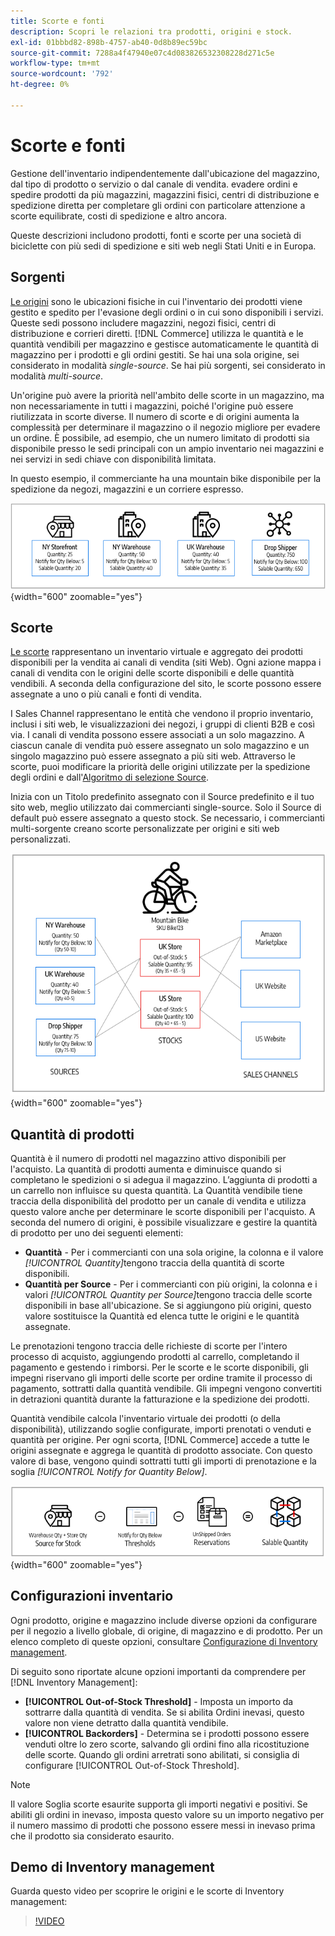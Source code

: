 ```yaml
---
title: Scorte e fonti
description: Scopri le relazioni tra prodotti, origini e stock.
exl-id: 01bbbd82-898b-4757-ab40-0d8b89ec59bc
source-git-commit: 7288a4f47940e07c4d083826532308228d271c5e
workflow-type: tm+mt
source-wordcount: '792'
ht-degree: 0%

---
```


# Scorte e fonti

Gestione dell&#39;inventario indipendentemente dall&#39;ubicazione del magazzino, dal tipo di prodotto o servizio o dal canale di vendita. evadere ordini e spedire prodotti da più magazzini, magazzini fisici, centri di distribuzione e spedizione diretta per completare gli ordini con particolare attenzione a scorte equilibrate, costi di spedizione e altro ancora.

Queste descrizioni includono prodotti, fonti e scorte per una società di biciclette con più sedi di spedizione e siti web negli Stati Uniti e in Europa.

## Sorgenti

[Le origini](sources-manage.md) sono le ubicazioni fisiche in cui l&#39;inventario dei prodotti viene gestito e spedito per l&#39;evasione degli ordini o in cui sono disponibili i servizi. Queste sedi possono includere magazzini, negozi fisici, centri di distribuzione e corrieri diretti. [!DNL Commerce] utilizza le quantità e le quantità vendibili per magazzino e gestisce automaticamente le quantità di magazzino per i prodotti e gli ordini gestiti. Se hai una sola origine, sei considerato in modalità _single-source_. Se hai più sorgenti, sei considerato in modalità _multi-source_.

Un&#39;origine può avere la priorità nell&#39;ambito delle scorte in un magazzino, ma non necessariamente in tutti i magazzini, poiché l&#39;origine può essere riutilizzata in scorte diverse. Il numero di scorte e di origini aumenta la complessità per determinare il magazzino o il negozio migliore per evadere un ordine. È possibile, ad esempio, che un numero limitato di prodotti sia disponibile presso le sedi principali con un ampio inventario nei magazzini e nei servizi in sedi chiave con disponibilità limitata.

In questo esempio, il commerciante ha una mountain bike disponibile per la spedizione da negozi, magazzini e un corriere espresso.

![Esempio di diagramma delle origini](assets/diagram-sources.png){width="600" zoomable="yes"}

## Scorte

[Le scorte](stocks-manage.md) rappresentano un inventario virtuale e aggregato dei prodotti disponibili per la vendita ai canali di vendita (siti Web). Ogni azione mappa i canali di vendita con le origini delle scorte disponibili e delle quantità vendibili. A seconda della configurazione del sito, le scorte possono essere assegnate a uno o più canali e fonti di vendita.

I Sales Channel rappresentano le entità che vendono il proprio inventario, inclusi i siti web, le visualizzazioni dei negozi, i gruppi di clienti B2B e così via. I canali di vendita possono essere associati a un solo magazzino. A ciascun canale di vendita può essere assegnato un solo magazzino e un singolo magazzino può essere assegnato a più siti web. Attraverso le scorte, puoi modificare la priorità delle origini utilizzate per la spedizione degli ordini e dall&#39;[Algoritmo di selezione Source](selection-reservations.md).

Inizia con un Titolo predefinito assegnato con il Source predefinito e il tuo sito web, meglio utilizzato dai commercianti single-source. Solo il Source di default può essere assegnato a questo stock. Se necessario, i commercianti multi-sorgente creano scorte personalizzate per origini e siti web personalizzati.

![Diagramma ad esempio scorte per uno store](assets/diagram-stock.png){width="600" zoomable="yes"}

## Quantità di prodotti

Quantità è il numero di prodotti nel magazzino attivo disponibili per l&#39;acquisto. La quantità di prodotti aumenta e diminuisce quando si completano le spedizioni o si adegua il magazzino. L’aggiunta di prodotti a un carrello non influisce su questa quantità. La Quantità vendibile tiene traccia della disponibilità del prodotto per un canale di vendita e utilizza questo valore anche per determinare le scorte disponibili per l&#39;acquisto. A seconda del numero di origini, è possibile visualizzare e gestire la quantità di prodotto per uno dei seguenti elementi:

- **Quantità** - Per i commercianti con una sola origine, la colonna e il valore _[!UICONTROL Quantity]_&#x200B;tengono traccia della quantità di scorte disponibili.
- **Quantità per Source** - Per i commercianti con più origini, la colonna e i valori _[!UICONTROL Quantity per Source]_&#x200B;tengono traccia delle scorte disponibili in base all&#39;ubicazione. Se si aggiungono più origini, questo valore sostituisce la Quantità ed elenca tutte le origini e le quantità assegnate.

Le prenotazioni tengono traccia delle richieste di scorte per l&#39;intero processo di acquisto, aggiungendo prodotti al carrello, completando il pagamento e gestendo i rimborsi. Per le scorte e le scorte disponibili, gli impegni riservano gli importi delle scorte per ordine tramite il processo di pagamento, sottratti dalla quantità vendibile. Gli impegni vengono convertiti in detrazioni quantità durante la fatturazione e la spedizione dei prodotti.

Quantità vendibile calcola l&#39;inventario virtuale dei prodotti (o della disponibilità), utilizzando soglie configurate, importi prenotati o venduti e quantità per origine. Per ogni scorta, [!DNL Commerce] accede a tutte le origini assegnate e aggrega le quantità di prodotto associate. Con questo valore di base, vengono quindi sottratti tutti gli importi di prenotazione e la soglia _[!UICONTROL Notify for Quantity Below]_.

![Calcolo della quantità vendibile per un magazzino](assets/diagram-salable-quantity.png){width="600" zoomable="yes"}

## Configurazioni inventario

Ogni prodotto, origine e magazzino include diverse opzioni da configurare per il negozio a livello globale, di origine, di magazzino e di prodotto. Per un elenco completo di queste opzioni, consultare [Configurazione di Inventory management](configuration.md).

Di seguito sono riportate alcune opzioni importanti da comprendere per [!DNL Inventory Management]:

- **[!UICONTROL Out-of-Stock Threshold]** - Imposta un importo da sottrarre dalla quantità di vendita. Se si abilita Ordini inevasi, questo valore non viene detratto dalla quantità vendibile.
- **[!UICONTROL Backorders]** - Determina se i prodotti possono essere venduti oltre lo zero scorte, salvando gli ordini fino alla ricostituzione delle scorte. Quando gli ordini arretrati sono abilitati, si consiglia di configurare [!UICONTROL Out-of-Stock Threshold].

>[!NOTE]
>
>Il valore Soglia scorte esaurite supporta gli importi negativi e positivi. Se abiliti gli ordini in inevaso, imposta questo valore su un importo negativo per il numero massimo di prodotti che possono essere messi in inevaso prima che il prodotto sia considerato esaurito.

## Demo di Inventory management

Guarda questo video per scoprire le origini e le scorte di Inventory management:

>[!VIDEO](https://video.tv.adobe.com/v/343748?quality=12&learn=on)
